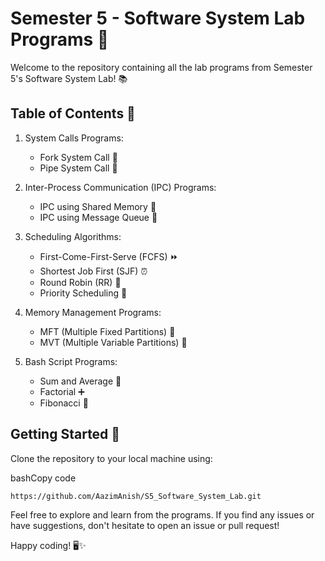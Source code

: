 Semester 5 - Software System Lab Programs 🚀
============================================

Welcome to the repository containing all the lab programs from Semester 5's Software System Lab! 📚

Table of Contents 📑
--------------------

1.  System Calls Programs:

    -   Fork System Call 🍴
    -   Pipe System Call 🚰
2.  Inter-Process Communication (IPC) Programs:

    -   IPC using Shared Memory 🤝
    -   IPC using Message Queue 📨
3.  Scheduling Algorithms:

    -   First-Come-First-Serve (FCFS) ⏩
    -   Shortest Job First (SJF) ⏰
    -   Round Robin (RR) 🔄
    -   Priority Scheduling 🌟
4.  Memory Management Programs:

    -   MFT (Multiple Fixed Partitions) 🧩
    -   MVT (Multiple Variable Partitions) 🧩
5.  Bash Script Programs:

    -   Sum and Average 🧮
    -   Factorial ➕
    -   Fibonacci 🔢

Getting Started 🚦
------------------

Clone the repository to your local machine using:

bashCopy code

`https://github.com/AazimAnish/S5_Software_System_Lab.git`

Feel free to explore and learn from the programs. If you find any issues or have suggestions, don't hesitate to open an issue or pull request!

Happy coding! 🖥️✨
